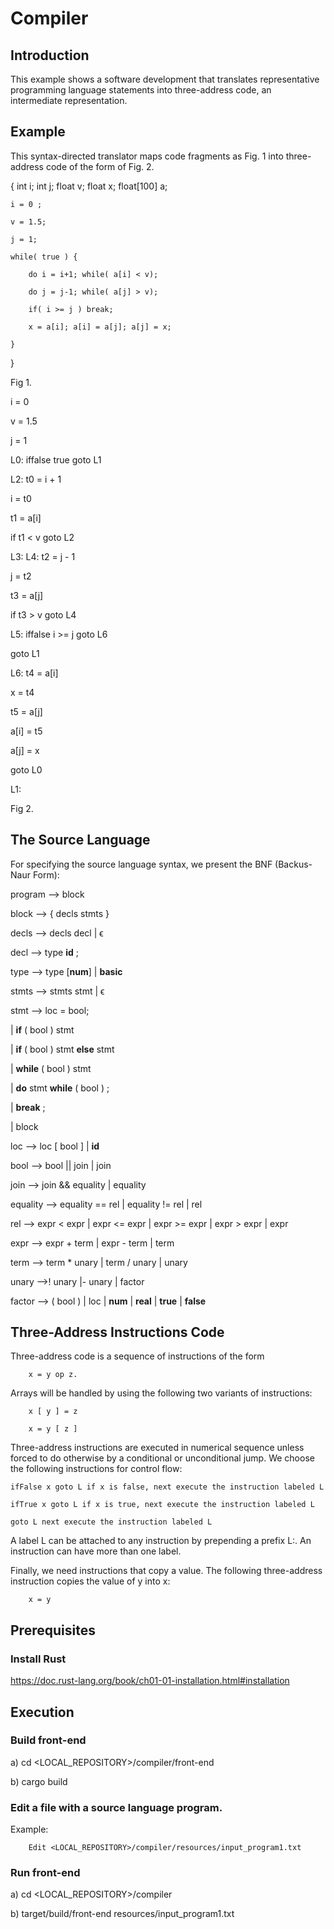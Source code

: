 # Compiler
## Introduction

This example shows a software development that translates representative programming language statements
into three-address code, an intermediate representation.


## Example

This syntax-directed translator maps code fragments as Fig. 1 into three-address code of the form of Fig. 2.

{ 
    int i; int j; float v; float x; float[100] a;
    
    i = 0 ;
    
    v = 1.5;
    
    j = 1;
    
    while( true ) {
        
        do i = i+1; while( a[i] < v);
        
        do j = j-1; while( a[j] > v);
        
        if( i >= j ) break;
        
        x = a[i]; a[i] = a[j]; a[j] = x;
    
    }

}

Fig 1.



i = 0

v = 1.5

j = 1

L0: iffalse true goto L1

L2: t0 = i + 1

i = t0

t1 = a[i]

if t1 < v goto L2

L3: L4: t2 = j - 1

j = t2

t3 = a[j]

if t3 > v goto L4

L5: iffalse i >= j goto L6

goto L1

L6: t4 = a[i]

x = t4

t5 = a[j]

a[i] = t5

a[j] = x

goto L0

L1: 

Fig 2.


## The Source Language

For specifying the source language syntax, we present the BNF (Backus-Naur Form):

program --> block

block --> { decls stmts }

decls --> decls decl | ϵ

decl --> type **id** ;

type --> type [**num**] | **basic**

stmts --> stmts stmt | ϵ

stmt --> loc = bool;

  | **if** ( bool ) stmt
	     
  | **if** ( bool ) stmt **else** stmt
	     
  | **while** ( bool ) stmt
	     
  | **do** stmt **while** ( bool ) ;
	     
  | **break** ;
	     
  | block
	     
loc --> loc [ bool ] | **id**

bool --> bool || join | join

join --> join && equality | equality

equality --> equality == rel | equality != rel | rel

rel --> expr < expr | expr <= expr | expr >= expr | expr > expr | expr

expr --> expr + term | expr - term | term

term --> term * unary | term / unary | unary

unary -->! unary |- unary | factor

factor --> ( bool ) | loc | **num** | **real** | **true** | **false**


## Three-Address Instructions Code

Three-address code is a sequence of instructions of the form

		x = y op z.

Arrays will be handled by using the following two variants of instructions:

		x [ y ] = z
		
		x = y [ z ]


Three-address instructions are executed in numerical sequence unless forced
to do otherwise by a conditional or unconditional jump. We choose the following
instructions for control flow:

	ifFalse x goto L if x is false, next execute the instruction labeled L
	
	ifTrue x goto L if x is true, next execute the instruction labeled L
	
	goto L next execute the instruction labeled L
	

A label L can be attached to any instruction by prepending a prefix L:. An
instruction can have more than one label.

Finally, we need instructions that copy a value. The following three-address
instruction copies the value of y into x:

		x = y


## Prerequisites
### Install Rust

https://doc.rust-lang.org/book/ch01-01-installation.html#installation

## Execution

### Build front-end

  a) cd <LOCAL_REPOSITORY>/compiler/front-end
  
  b) cargo build

### Edit a file with a source language program.

   Example: 
   
    	Edit <LOCAL_REPOSITORY>/compiler/resources/input_program1.txt


### Run front-end

   a) cd <LOCAL_REPOSITORY>/compiler
   
   b) target/build/front-end resources/input_program1.txt
  
 
 
